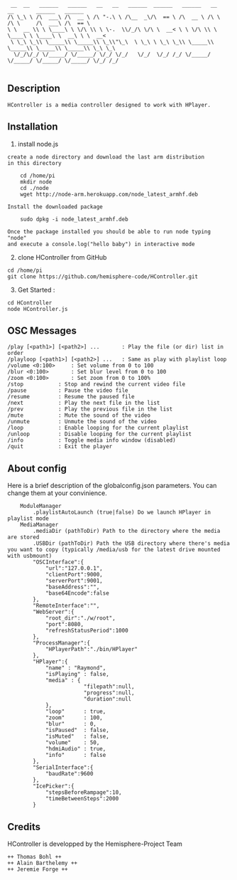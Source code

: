 ```
 __  __   ______   ______   __   __   ______  ______   ______   __       __       ______   ______   
/\ \_\ \ /\  ___\ /\  __ \ /\ "-.\ \ /\__  _\/\  == \ /\  __ \ /\ \     /\ \     /\  ___\ /\  == \  
\ \  __ \\ \ \____\ \ \/\ \\ \ \-.  \\/_/\ \/\ \  __< \ \ \/\ \\ \ \____\ \ \____\ \  __\ \ \  __<  
 \ \_\ \_\\ \_____\\ \_____\\ \_\\"\_\  \ \_\ \ \_\ \_\\ \_____\\ \_____\\ \_____\\ \_____\\ \_\ \_\
  \/_/\/_/ \/_____/ \/_____/ \/_/ \/_/   \/_/  \/_/ /_/ \/_____/ \/_____/ \/_____/ \/_____/ \/_/ /_/
  
```
  

Description
------------- 
  
	HController is a media controller designed to work with HPlayer.
  
Installation 
------------- 

  1. install node.js 
  	
  	create a node directory and download the last arm distribution 
  	in this directory
  	
		cd /home/pi
  		mkdir node
  		cd ./node
  		wget http://node-arm.herokuapp.com/node_latest_armhf.deb
  		
  	Install the downloaded package
  		
  		sudo dpkg -i node_latest_armhf.deb
  	
  	Once the package installed you should be able to run node typing "node" 
  	and execute a console.log("hello baby") in interactive mode
  	
  2. clone HController from GitHub
  
  	cd /home/pi
  	git clone https://github.com/hemisphere-code/HController.git
  	
  3. Get Started :
  
  	cd HController
  	node HController.js
  	
  	
OSC Messages
------------- 

	/play [<path1>] [<path2>] ...       : Play the file (or dir) list in order
	/playloop [<path1>] [<path2>] ...   : Same as play with playlist loop
	/volume <0:100>     : Set volume from 0 to 100
	/blur <0:100>       : Set blur level from 0 to 100
	/zoom <0:100>       : Set zoom from 0 to 100%
	/stop           : Stop and rewind the current video file
	/pause          : Pause the video file
	/resume         : Resume the paused file
	/next           : Play the next file in the list
	/prev           : Play the previous file in the list
	/mute           : Mute the sound of the video
	/unmute         : Unmute the sound of the video
	/loop           : Enable looping for the current playlist
	/unloop         : Disable looping for the current playlist
	/info           : Toggle media info window (disabled)
	/quit           : Exit the player

About config
-------------

Here is a brief description of the globalconfig.json parameters. You can change them at your convinience.
```
	ModuleManager
		.playlistAutoLaunch (true|false) Do we launch HPlayer in playlist mode
	MediaManager
		.mediaDir (pathToDir) Path to the directory where the media are stored
		.USBDir (pathToDir) Path the USB directory where there's media you want to copy (typically /media/usb for the latest drive mounted with usbmount)
		"OSCInterface":{
			"url":"127.0.0.1",
			"clientPort":9000,
			"serverPort":9001,
			"baseAddress":"",
			"base64Encode":false
		},
		"RemoteInterface":"",
		"WebServer":{
			"root_dir":"./w/root",
			"port":8080,
			"refreshStatusPeriod":1000
		},
		"ProcessManager":{
			"HPlayerPath":"./bin/HPlayer"
		},
		"HPlayer":{
			"name" : "Raymond",
			"isPlaying" : false,
			"media" : {
						"filepath":null,
						"progress":null,
						"duration":null
			},
			"loop"		: true,
			"zoom"		: 100,
			"blur"		: 0,
			"isPaused"  : false,
			"isMuted"   : false,
			"volume"    : 50,
			"hdmiAudio"	: true,
			"info"		: false
		},
		"SerialInterface":{
			"baudRate":9600
		},
		"IcePicker":{
			"stepsBeforeRampage":10,
			"timeBetweenSteps":2000
		}
```
		
Credits
------------- 

HController is developped by the Hemisphere-Project Team

    ++ Thomas Bohl ++
    ++ Alain Barthelemy ++
    ++ Jeremie Forge ++
  
